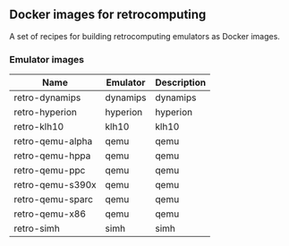 ## Docker images for retrocomputing

A set of recipes for building retrocomputing emulators as Docker images.

### Emulator images

| Name | Emulator | Description |
| ---- | -------- | ----------- |
| retro-dynamips | dynamips | dynamips |
| retro-hyperion | hyperion | hyperion |
| retro-klh10 | klh10 | klh10 |
| retro-qemu-alpha | qemu | qemu |
| retro-qemu-hppa | qemu | qemu |
| retro-qemu-ppc | qemu | qemu |
| retro-qemu-s390x | qemu | qemu |
| retro-qemu-sparc | qemu | qemu |
| retro-qemu-x86 | qemu | qemu |
| retro-simh | simh | simh |
